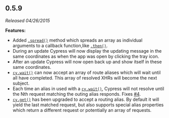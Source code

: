## 0.5.9

_Released 04/26/2015_

**Features:**

- Added [`.spread()`](/api/commands/spread) method which spreads an array as
  individual arguments to a callback function,like
  [`.then()`](/api/commands/then).
- During an update Cypress will now display the updating message in the same
  coordinates as when the app was open by clicking the tray icon.
- After an update Cypress will now open back up and show itself in these same
  coordinates.
- [`cy.wait()`](/api/commands/wait) can now accept an array of route aliases
  which will wait until all have completed. This array of resolved XHRs will
  become the next subject.
- Each time an alias in used with a [`cy.wait()`](/api/commands/wait), Cypress
  will not resolve until the Nth request matching the outing alias responds.
  Fixes [#4](https://github.com/cypress-io/cypress/issues/4).
- [`cy.get()`](/api/commands/get) has been upgraded to accept a routing alias.
  By default it will yield the last matched request, but also supports special
  alias properties which return a different request or potentially an array of
  requests.
